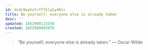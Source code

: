 ```yaml
---
id: dvdc9wyhxtrff7klq1y46lc
title: Be yourself; everyone else is already taken
desc: ''
updated: 1652900123350
created: 1652900092078
---
```


> “Be yourself; everyone else is already taken.”
> ― Oscar Wilde